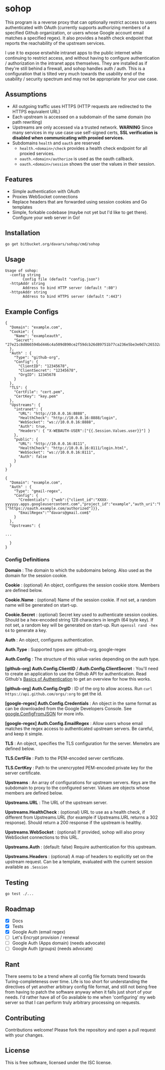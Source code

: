 # sohop

This program is a reverse proxy that can optionally restrict access to users authenticated with OAuth (currently
supports authorizing members of a specified Github organization, or users whose Google account email matches a
specified regex).  It also provides a health check endpoint that reports the reachability of the upstream services.

I use it to expose erstwhile intranet apps to the public internet while continuing to restrict access, and without
having to configure authentication / authorization in the intranet apps themselves.  They are installed as if they're
still behind a firewall, and sohop handles auth / auth.  This is a configuration that is tilted very much towards the 
usability end of the usability / security spectrum and may not be appropriate for your use case.

## Assumptions

* All outgoing traffic uses HTTPS (HTTP requests are redirected to the HTTPS equivalent URL)
* Each upstream is accessed on a subdomain of the same domain (no path rewriting)
* Upstreams are only accessed via a trusted network.  **WARNING** Since many services in my use case use self-signed
certs, **SSL verification is disabled when communicating with proxied services.**
* Subdomains `health` and `oauth` are reserved
    * `health.<domain>/check` provides a health check endpoint for all proxied services.  
    * `oauth.<domain>/authorize` is used as the oauth callback.
    * `oauth.<domain>/session` shows the user the values in their session.

## Features

* Simple authentication with OAuth
* Proxies WebSocket connections
* Replace headers that are forwarded using session cookies and Go templates
* Simple, forkable codebase (maybe not yet but I'd like to get there).  Configure your web server in Go!

## Installation

`go get bitbucket.org/davars/sohop/cmd/sohop`

## Usage

```
Usage of sohop:
  -config string
    	Config file (default "config.json")
  -httpAddr string
    	Address to bind HTTP server (default ":80")
  -httpsAddr string
    	Address to bind HTTPS server (default ":443")
```

## Example Configs

```
{
  "Domain": "example.com",
  "Cookie": {
    "Name": "exampleauth",
    "Secret": "27e21c8d866594bd446c4a509d890ce2f59dcb26d89751b77ca236e5be3e0d7c26532a60e1ed9fd4f7b924e363d64e7a44a56dd57d84cf34eb7f0db0e19889f5"
  },  
  "Auth" : {
    "Type": "github-org",
    "Config": {
	  "ClientID": "12345678",
	  "ClientSecret": "12345678",
	  "OrgID": 12345678
	}
  },
  "TLS": {
    "CertFile": "cert.pem",
    "CertKey": "key.pem"
  },
  "Upstreams": {
    "intranet": {
      "URL": "http://10.0.0.16:8888",
      "HealthCheck": "http://10.0.0.16:8888/login",
      "WebSocket": "ws://10.0.0.16:8888",
      "Auth": true,
      "Headers": { "X-WEBAUTH-USER":["{{.Session.Values.user}}"] }
    },
    "public": {
      "URL": "http://10.0.0.16:8111",
      "HealthCheck": "http://10.0.0.16:8111/login.html",
      "WebSocket": "ws://10.0.0.16:8111",
      "Auth": false
    }
  }
}
```


```
{
  "Domain": "example.com",    
  "Auth" : {
    "Type": "gmail-regex",
    "Config": {
	  "Credentials": {"web":{"client_id":"XXXX-yyyyyy.apps.googleusercontent.com","project_id":"example","auth_uri":"https://accounts.google.com/o/oauth2/auth","token_uri":"https://accounts.google.com/o/oauth2/token","auth_provider_x509_cert_url":"https://www.googleapis.com/oauth2/v1/certs","client_secret":"zzzzZZzzZZ","redirect_uris":["https://oauth.example.com/authorized"]}},
	  "EmailRegex":"^davars@gmail.com$"
	}
  },
  "Upstreams": {

...

  }
}
```


### Config Definitions

**Domain**
: The domain to which the subdomains belong.  Also used as the domain for the session cookie.

**Cookie**
: (optional) An object, configures the session cookie store.  Members are defined below.

**Cookie.Name**
: (optional) Name of the session cookie.  If not set, a random name will be generated on start-up.

**Cookie.Secret**
: (optional) Secret key used to authenticate session cookies. Should be a hex-encoded string 128 characters in length (64 byte key).  If not set, a random key will be generated on start-up.  Run `openssl rand -hex 64` to generate a key.

**Auth**
: An object, configures authentication.

**Auth.Type**
: Supported types are: github-org, google-regex

**Auth.Config**
: The structure of this value varies depending on the auth type.

**[github-org] Auth.Config.ClientID** / **Auth.Config.ClientSecret**
: You'll need to create an application to use the Github API for authentication.  Read Github's [Basics of Authentication](https://developer.github.com/guides/basics-of-authentication/) to get an overview for how this works.

**[github-org] Auth.Config.OrgID**
: ID of the org to allow access. Run `curl https://api.github.com/orgs/:org` to get the id.

**[google-regex] Auth.Config.Credentials**
: An object in the same format as can be downloaded from the Google Developers Console.  See [google.ConfigFromJSON](https://godoc.org/golang.org/x/oauth2/google#ConfigFromJSON) for more info.

**[google-regex] Auth.Config.EmailRegex**
: Allow users whose email matches the regex access to authenticated upstream servers.  Be careful, and keep it simple.

**TLS**
: An object, specifies the TLS configuration for the server.  Memebrs are defined below.

**TLS.CertFile**
: Path to the PEM-encoded server certificate.

**TLS.CertKey**
: Path to the unencrypted PEM-encoded private key for the server certificate.

**Upstreams**
: An array of configurations for upstream servers.  Keys are the subdomain to proxy to the configured server.  Values are objects whose members are defined below.

**Upstreams.URL**
: The URL of the upstream server.

**Upstreams.HealthCheck**
: (optional) URL to use as a health check, if different from Upstreams.URL (for example if Upstreams.URL returns a 302 response).  Should return a 200 response if the upstream is healthy.

**Upstreams.WebSocket**
: (optional) If provided, sohop will also proxy WebSocket connections to this URL.

**Upstreams.Auth**
: (default: false) Require authentication for this upstream.

**Upstreams.Headers**
: (optional) A map of headers to explicitly set on the upstream request.  Can be a template, evaluated with the current session available as `.Session`


## Testing

```
go test ./...
```

## Roadmap

- [x] Docs
- [x] Tests
- [x] Google Auth (email regex)
- [ ] Let's Encrypt provision / renewal
- [ ] Google Auth (Apps domain) (needs advocate)
- [ ] Google Auth (groups) (needs advocate)

## Rant

There seems to be a trend where all config file formats trend towards Turing-completeness over time.  Life is too short for
understanding the directives of yet another arbitrary config file format, and still not being free from having to
patch the software anyway when it falls just short of your needs.  I'd rather have all of Go available to me when
'configuring' my web server so that I can perform truly arbitrary processing on requests.

## Contributing ##

Contributions welcome! Please fork the repository and open a pull request
with your changes.

## License ##

This is free software, licensed under the ISC license.